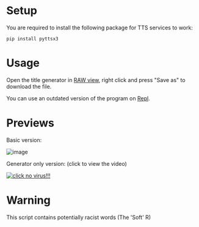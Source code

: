 # Setup
You are required to install the following package for TTS services to work:
```
pip install pyttsx3
```
# Usage 
Open the title generator in [RAW view](https://raw.githubusercontent.com/2dgeneralspam1/python-stuff/main/dhar-man/title-generator.py), right click and press "Save as" to download the file. 

You can use an outdated version of the program on [Repl](https://replit.com/@garfieldTheCat/dhar-man#main.py). 

# Previews

Basic version: 

![image](https://user-images.githubusercontent.com/71535863/132067647-b2afa8c5-dcd8-4530-b50d-aca84780cf9c.png)

Generator only version: (click to view the video) 

[![click no virus!!!](https://user-images.githubusercontent.com/71535863/132069794-b1a4469d-adec-47d6-9baa-294993ba56ff.png)](https://www.youtube.com/watch?v=E4dPkfzj1nU)

# Warning
This script contains potentially racist words (The 'Soft' R) 
